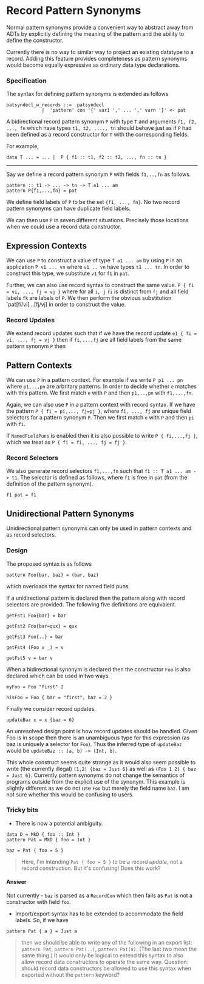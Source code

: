 # Record Pattern Synonyms



Normal pattern synonyms provide a convenient way to abstract away from ADTs by explicitly defining the meaning of the pattern and the ability to define the constructor.



Currently there is no way to similar way to project an existing datatype to a record.
Adding this feature provides completeness as pattern synonyms would become equally expressive as ordinary data type declarations. 


### Specification



The syntax for defining pattern synonyms is extended as follows


```wiki
patsyndecl_w_records ::=  patsyndecl
             |  'pattern' con '{' var1 ',' ... ',' varn '}' <- pat
```


A bidirectional record pattern synonym `P` with type `T` and arguments `f1, f2, ..., fn` which have types `t1, t2, ...., tn` should behave just as if `P` had been defined as a record constructor for `T` with the corresponding fields.



For example,


```wiki
data T ... = ... |  P { f1 :: t1, f2 :: t2, ..., fn :: tn }
```

---



Say we define a record pattern synonym `P` with fields `f1,..,fn` as follows.


```wiki
pattern :: t1 -> ... -> tn -> T a1 ... am
pattern P{f1,...,fn} = pat
```


We define field labels of `P` to be the set `{f1, ..., fn}`. No two record pattern synonyms can have duplicate field labels. 



We can then use `P` in seven different situations. Precisely those locations when we could use a record data constructor.


## Expression Contexts



We can use `P` to construct a value of type `T a1 ... am` by using `P` in an application `P v1 ... vn` where `v1 .. vn` have types `t1 ... tn`. In order to construct this type, we substitute `v1` for `f1` in `pat`. 



Further, we can also use record syntax to construct the same value. `P { fi = vi, ..., fj = vj }` where for all `i, j` `fi` is distinct from `fj` and all field labels `fk` are labels of `P`. We then perform the obvious substitution \`pat\[fi/vi\]...\[fj/vj\] in order to construct the value.


### Record Updates



We extend record updates such that if we have the record update `e1 { fi = vi, ..., fj = vj }` then if `fi,...,fj` are all field labels from the same pattern synonym `P` then 


## Pattern Contexts



We can use `P` in a pattern context. For example if we write `P p1 ... pn` where `p1,..,pn` are arbritary patterns. In order to decide whether `e` matches with this pattern. We first match `e` with `P` and then `p1,..,pn` with `f1,...,fn`. 



Again, we can also use `P` in a pattern context with record syntax. If we have the pattern `P { fi = pi,..., fj=pj }`, where `fi, ..., fj` are unique field selectors for a pattern synonym `P`. Then we first match `e` with `P` and then `pi` with `fi`.



If `NamedFieldPuns` is enabled then it is also possible to write `P { fi,...,fj }`, which we treat as `P { fi = fi, ..., fj = fj }`.
 


### Record Selectors



We also generate record selectors `f1,...,fn` such that `f1 :: T a1 ... am -> t1`. The selector is defined as follows, where `f1` is free in `pat` (from the definition of the pattern synonym).


```wiki
f1 pat = f1
```

## Unidirectional Pattern Synonyms



Unidirectional pattern synonyms can only be used in pattern contexts and as record selectors. 


### Design



The proposed syntax is as follows


```wiki
pattern Foo{bar, baz} = (bar, baz)
```


which overloads the syntax for named field puns. 



If a unidirectional pattern is declared then the pattern along with record selectors are provided. The following five definitions are equivalent.


```wiki
getFst1 Foo{bar} = bar

getFst2 Foo{bar=qux} = qux

getFst3 Foo{..} = bar

getFst4 (Foo v _) = v

getFst5 v = bar v
```


When a bidirectional synonym is declared then the constructor `Foo` is also declared which can be used in two ways.


```wiki
myFoo = Foo "first" 2

hisFoo = Foo { bar = "first", baz = 2 }
```


Finally we consider record updates.


```wiki
updateBaz x = x {baz = 6}
```


An unresolved design point is how record updates should be handled. Given Foo is in scope then there is an unambiguous type for this expression (as baz is uniquely a selector for `Foo`). Thus the inferred type of `updateBaz` would be `updateBaz :: (a, b) -> (Int, b)`. 



This whole construct seems quite strange as it would also seem possible to write (the currently illegal)  `(1,2) {baz = Just 6}` as well as `(Foo 1 2) { baz = Just 6}`. Currently pattern synonyms do not change the semantics of programs outside from the explicit use of the synonym. This example is slightly different as we do not use `Foo` but merely the field name `baz`. I am not sure whether this would be confusing to users.


### Tricky bits


- There is now a potential ambiguity.

```wiki
data D = MkD { foo :: Int }
pattern Pat = MkD { foo = Int }

baz = Pat { foo = 5 }
```

>
>
> Here, I'm intending `Pat { foo = 5 }` to be a record *update*, not a record *construction*. But it's confusing! Does this work?
>
>

#### Answer



Not currently - `baz` is parsed as a `RecordCon` which then fails as `Pat` is not a constructor with field `foo`.


- Import/export syntax has to be extended to accommodate the field labels. So, if we have

```wiki
pattern Pat { a } = Just a
```

>
>
> then we should be able to write any of the following in an export list: `pattern Pat`, `pattern Pat(..)`, `pattern Pat(a)`. (The last two mean the same thing.) It would only be logical to extend this syntax to also allow record data constructors to operate the same way. Question: should record data constructors be allowed to use this syntax when exported without the `pattern` keyword?
>
>

